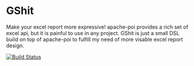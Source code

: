 GShit
=====

Make your excel report more expressive! apache-poi provides a
rich set of excel api, but it is painful to use in any project.
GShit is just a small DSL build on top of apache-poi to fulfill my need
 of more visable excel report design.

[![Build Status](https://secure.travis-ci.org/zerg000000/gshit.png)](http://travis-ci.org/zerg000000/gshit)
